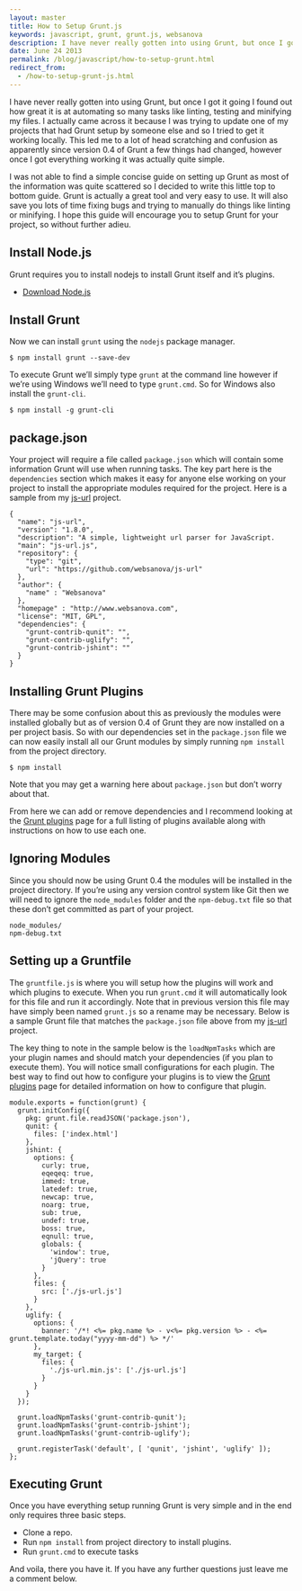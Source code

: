 ```yaml
---
layout: master
title: How to Setup Grunt.js
keywords: javascript, grunt, grunt.js, websanova
description: I have never really gotten into using Grunt, but once I got it going I found out how great it is at automating so many tasks like linting, testing and minifying my files.
date: June 24 2013
permalink: /blog/javascript/how-to-setup-grunt.html
redirect_from:
  - /how-to-setup-grunt-js.html
---
```


I have never really gotten into using Grunt, but once I got it going I found out how great it is at automating so many tasks like linting, testing and minifying my files. I actually came across it because I was trying to update one of my projects that had Grunt setup by someone else and so I tried to get it working locally. This led me to a lot of head scratching and confusion as apparently since version 0.4 of Grunt a few things had changed, however once I got everything working it was actually quite simple.

I was not able to find a simple concise guide on setting up Grunt as most of the information was quite scattered so I decided to write this little top to bottom guide. Grunt is actually a great tool and very easy to use. It will also save you lots of time fixing bugs and trying to manually do things like linting or minifying. I hope this guide will encourage you to setup Grunt for your project, so without further adieu.

## Install Node.js

Grunt requires you to install nodejs to install Grunt itself and it’s plugins.

* [Download Node.js](http://nodejs.org/download)

## Install Grunt

Now we can install `grunt` using the `nodejs` package manager.

~~~
$ npm install grunt --save-dev
~~~

To execute Grunt we’ll simply type `grunt` at the command line however if we’re using Windows we’ll need to type `grunt.cmd`. So for Windows also install the `grunt-cli`.

~~~
$ npm install -g grunt-cli
~~~

## package.json

Your project will require a file called `package.json` which will contain some information Grunt will use when running tasks. The key part here is the `dependencies` section which makes it easy for anyone else working on your project to install the appropriate modules required for the project. Here is a sample from my [js-url](https://github.com/websanova/js-url) project.

~~~
{
  "name": "js-url",
  "version": "1.8.0",
  "description": "A simple, lightweight url parser for JavaScript.
  "main": "js-url.js",
  "repository": {
    "type": "git",
    "url": "https://github.com/websanova/js-url"
  },
  "author": {
    "name" : "Websanova"
  },
  "homepage" : "http://www.websanova.com",
  "license": "MIT, GPL",
  "dependencies": {
    "grunt-contrib-qunit": "",
    "grunt-contrib-uglify": "",
    "grunt-contrib-jshint": ""
  }
}
~~~

## Installing Grunt Plugins

There may be some confusion about this as previously the modules were installed globally but as of version 0.4 of Grunt they are now installed on a per project basis. So with our dependencies set in the `package.json` file we can now easily install all our Grunt modules by simply running `npm install` from the project directory.

~~~
$ npm install
~~~

Note that you may get a warning here about `package.json` but don’t worry about that.

From here we can add or remove dependencies and I recommend looking at the [Grunt plugins](http://gruntjs.com/plugins) page for a full listing of plugins available along with instructions on how to use each one.

## Ignoring Modules

Since you should now be using Grunt 0.4 the modules will be installed in the project directory. If you’re using any version control system like Git then we will need to ignore the `node_modules` folder and the `npm-debug.txt` file so that these don’t get committed as part of your project.

~~~
node_modules/
npm-debug.txt
~~~

## Setting up a Gruntfile

The `gruntfile.js` is where you will setup how the plugins will work and which plugins to execute. When you run `grunt.cmd` it will automatically look for this file and run it accordingly. Note that in previous version this file may have simply been named `grunt.js` so a rename may be necessary. Below is a sample Grunt file that matches the `package.json` file above from my [js-url](https://github.com/websanova/js-url) project.

The key thing to note in the sample below is the `loadNpmTasks` which are your plugin names and should match your dependencies (if you plan to execute them). You will notice small configurations for each plugin. The best way to find out how to configure your plugins is to view the [Grunt plugins](http://gruntjs.com/plugins) page for detailed information on how to configure that plugin.

~~~
module.exports = function(grunt) {
  grunt.initConfig({
    pkg: grunt.file.readJSON('package.json'),
    qunit: {
      files: ['index.html']
    },
    jshint: {
      options: {
        curly: true,
        eqeqeq: true,
        immed: true,
        latedef: true,
        newcap: true,
        noarg: true,
        sub: true,
        undef: true,
        boss: true,
        eqnull: true,
        globals: {
          'window': true,
          'jQuery': true
        }
      },
      files: {
        src: ['./js-url.js']
      }
    },
    uglify: {
      options: {
        banner: '/*! <%= pkg.name %> - v<%= pkg.version %> - <%= grunt.template.today("yyyy-mm-dd") %> */'
      },
      my_target: {
        files: {
          './js-url.min.js': ['./js-url.js']
        }
      }
    }
  });

  grunt.loadNpmTasks('grunt-contrib-qunit');
  grunt.loadNpmTasks('grunt-contrib-jshint');
  grunt.loadNpmTasks('grunt-contrib-uglify');

  grunt.registerTask('default', [ 'qunit', 'jshint', 'uglify' ]);
};
~~~

## Executing Grunt

Once you have everything setup running Grunt is very simple and in the end only requires three basic steps.

* Clone a repo.
* Run `npm install` from project directory to install plugins.
* Run `grunt.cmd` to execute tasks

And voila, there you have it. If you have any further questions just leave me a comment below.